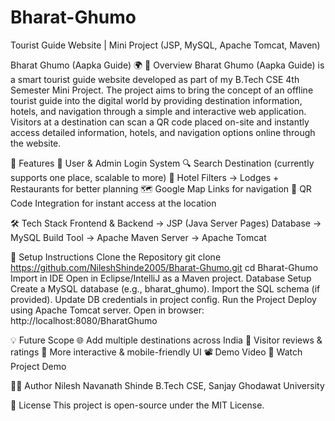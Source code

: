 # Bharat-Ghumo
Tourist Guide Website | Mini Project (JSP, MySQL, Apache Tomcat, Maven)

Bharat Ghumo (Aapka Guide) 🌍
📌 Overview
Bharat Ghumo (Aapka Guide) is a smart tourist guide website developed as part of my B.Tech CSE 4th Semester Mini Project.
The project aims to bring the concept of an offline tourist guide into the digital world by providing destination information, hotels, and navigation through a simple and interactive web application.
Visitors at a destination can scan a QR code placed on-site and instantly access detailed information, hotels, and navigation options online through the website.

🔑 Features
👤 User & Admin Login System
🔍 Search Destination (currently supports one place, scalable to more)
🏨 Hotel Filters → Lodges + Restaurants for better planning
🗺️ Google Map Links for navigation
🎫 QR Code Integration for instant access at the location

🛠️ Tech Stack
Frontend & Backend → JSP (Java Server Pages)
Database → MySQL
Build Tool → Apache Maven
Server → Apache Tomcat

🚀 Setup Instructions
Clone the Repository
git clone https://github.com/NileshShinde2005/Bharat-Ghumo.git
cd Bharat-Ghumo
Import in IDE
Open in Eclipse/IntelliJ as a Maven project.
Database Setup
Create a MySQL database (e.g., bharat_ghumo).
Import the SQL schema (if provided).
Update DB credentials in project config.
Run the Project
Deploy using Apache Tomcat server.
Open in browser:
http://localhost:8080/BharatGhumo

💡 Future Scope
🌐 Add multiple destinations across India
📝 Visitor reviews & ratings
📱 More interactive & mobile-friendly UI
📽️ Demo Video
🔗 Watch Project Demo

👨‍💻 Author
Nilesh Navanath Shinde
B.Tech CSE, Sanjay Ghodawat University

📜 License
This project is open-source under the MIT License.
